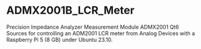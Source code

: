 # ADMX2001B_LCR_Meter
Precision Impedance Analyzer Measurement Module ADMX2001
Qt6 Sources for controlling an ADM2001 LCR meter from Analog Devices with a Raspberry Pi 5 (8 GB) under Ubuntu 23.10.
